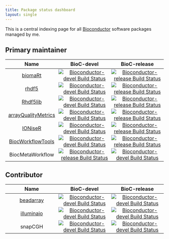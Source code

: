 ```yaml
---	
title: Package status dashboard
layout: single
---	
```


<style>
.tablelines table, .tablelines td, .tablelines th {
        border: 1px solid black;
        }
table {
    display: table;
}
td {
        width: 33%;
        padding: 1px;
        }
</style>

This is a central indexing page for all [Bioconductor](https://bioconductor.org) software packages managed by me.
 
## Primary maintainer	

| Name |  BioC-devel | BioC-release | 	
|:----------------:|:----------------:|:----------------:|	
| [biomaRt](https://github.com/grimbough/biomaRt) | [![Bioconductor-devel Build Status](http://bioconductor.org/shields/build/devel/bioc/biomaRt.svg)](http://bioconductor.org/checkResults/devel/bioc-LATEST/biomaRt) | [![Bioconductor-release Build Status](http://bioconductor.org/shields/build/release/bioc/biomaRt.svg)](http://bioconductor.org/checkResults/release/bioc-LATEST/biomaRt) |
| [rhdf5](https://github.com/grimbough/rhdf5) | [![Bioconductor-devel Build Status](http://bioconductor.org/shields/build/devel/bioc/rhdf5.svg)](http://bioconductor.org/checkResults/devel/bioc-LATEST/rhdf5) | [![Bioconductor-release Build Status](http://bioconductor.org/shields/build/release/bioc/rhdf5.svg)](http://bioconductor.org/checkResults/release/bioc-LATEST/rhdf5) |
| [Rhdf5lib](https://github.com/grimbough/Rhdf5lib) | [![Bioconductor-devel Build Status](http://bioconductor.org/shields/build/devel/bioc/Rhdf5lib.svg)](http://bioconductor.org/checkResults/devel/bioc-LATEST/Rhdf5lib) | [![Bioconductor-release Build Status](http://bioconductor.org/shields/build/release/bioc/Rhdf5lib.svg)](http://bioconductor.org/checkResults/release/bioc-LATEST/Rhdf5lib) |
| [arrayQualityMetrics](https://github.com/grimbough/arrayQualityMetrics) | [![Bioconductor-devel Build Status](http://bioconductor.org/shields/build/devel/bioc/arrayQualityMetrics.svg)](http://bioconductor.org/checkResults/devel/bioc-LATEST/arrayQualityMetrics) | [![Bioconductor-release Build Status](http://bioconductor.org/shields/build/release/bioc/arrayQualityMetrics.svg)](http://bioconductor.org/checkResults/release/bioc-LATEST/arrayQualityMetrics) |
| [IONiseR](https://github.com/grimbough/IONiseR) | [![Bioconductor-devel Build Status](http://bioconductor.org/shields/build/devel/bioc/IONiseR.svg)](http://bioconductor.org/checkResults/devel/bioc-LATEST/IONiseR) | [![Bioconductor-release Build Status](http://bioconductor.org/shields/build/release/bioc/IONiseR.svg)](http://bioconductor.org/checkResults/release/bioc-LATEST/IONiseR) |
| [BiocWorkflowTools](https://github.com/grimbough/BiocWorkflowTools) | [![Bioconductor-devel Build Status](http://bioconductor.org/shields/build/devel/bioc/BiocWorkflowTools.svg)](http://bioconductor.org/checkResults/devel/bioc-LATEST/BiocWorkflowTools) | [![Bioconductor-release Build Status](http://bioconductor.org/shields/build/release/bioc/BiocWorkflowTools.svg)](http://bioconductor.org/checkResults/release/bioc-LATEST/BiocWorkflowTools) |
| BiocMetaWorkflow | [![Bioconductor-release Build Status](https://bioconductor.org/shields/build/devel/workflows/BiocMetaWorkflow.svg)](http://bioconductor.org/checkResults/devel/workflows-LATEST/BiocMetaWorkflow/) | [![Bioconductor-devel Build Status](https://bioconductor.org/shields/build/release/workflows/BiocMetaWorkflow.svg)](http://bioconductor.org/checkResults/release/workflows-LATEST/BiocMetaWorkflow/)

## Contributor
 
| Name |  BioC-devel | BioC-release | 	
|:----------------:|:----------------:|:----------------:|	
| [beadarray](https://github.com/markdunning/beadarray) | [![Bioconductor-devel Build Status](http://bioconductor.org/shields/build/devel/bioc/beadarray.svg)](http://bioconductor.org/checkResults/devel/bioc-LATEST/beadarray) | [![Bioconductor-devel Build Status](http://bioconductor.org/shields/build/release/bioc/beadarray.svg)](http://bioconductor.org/checkResults/release/bioc-LATEST/beadarray) |	
| [illuminaio](https://github.com/HenrikBengtsson/illuminaio) | [![Bioconductor-devel Build Status](http://bioconductor.org/shields/build/devel/bioc/illuminaio.svg)](http://bioconductor.org/checkResults/devel/bioc-LATEST/illuminaio) | [![Bioconductor-devel Build Status](http://bioconductor.org/shields/build/release/bioc/illuminaio.svg)](http://bioconductor.org/checkResults/release/bioc-LATEST/illuminaio) |	
| snapCGH | [![Bioconductor-devel Build Status](http://bioconductor.org/shields/build/devel/bioc/snapCGH.svg)](http://bioconductor.org/checkResults/devel/bioc-LATEST/snapCGH) | [![Bioconductor-devel Build Status](http://bioconductor.org/shields/build/release/bioc/snapCGH.svg)](http://bioconductor.org/checkResults/release/bioc-LATEST/snapCGH) |	
